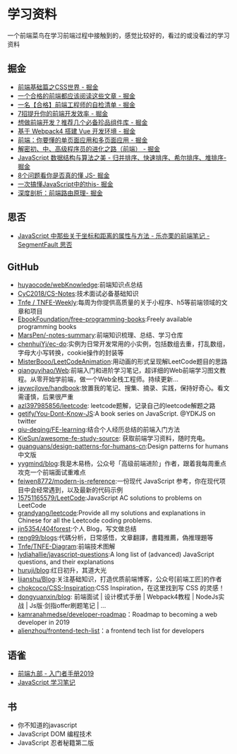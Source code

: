 # 学习资料
一个前端菜鸟在学习前端过程中接触到的，感觉比较好的，看过的或没看过的学习资料

## 掘金
- [前端基础篇之CSS世界 - 掘金](https://juejin.im/post/5ce607a7e51d454f6f16eb3d)
- [一个合格的前端都应该阅读这些文章 - 掘金](https://juejin.im/post/5d387f696fb9a07eeb13ea60)
- [一名【合格】前端工程师的自检清单 - 掘金](https://juejin.im/post/5cc1da82f265da036023b628)
- [7招提升你的前端开发效率 - 掘金](https://juejin.im/post/5857ef1f128fe1006dc4190c)
- [想做前端开发？推荐几个必备珍品组件库 - 掘金](https://juejin.im/post/5d0c3d4ff265da1bab29b5af)
- [基于 Webpack4 搭建 Vue 开发环境 - 掘金](https://juejin.im/post/5bc30d5fe51d450ea1328877)
- [前端：你要懂的单页面应用和多页面应用 - 掘金](https://juejin.im/post/5a0ea4ec6fb9a0450407725c)
- [解密初、中、高级程序员的进化之路（前端） - 掘金](https://juejin.im/post/5d3a6d9e51882570d50f5566)
- [JavaScript 数据结构与算法之美 - 归并排序、快速排序、希尔排序、堆排序- 掘金](https://juejin.im/post/5d371aa6e51d455d850d3bbe)
- [8个问题看你是否真的懂 JS- 掘金](https://juejin.im/post/5d2d146bf265da1b9163c5c9)
- [一次搞懂JavaScript中的this- 掘金](https://juejin.im/post/5d4439806fb9a06b226296b1)
- [深度剖析：前端路由原理- 掘金](https://juejin.im/post/5d469f1e5188254e1c49ae78)

## 思否
- [JavaScript 中那些关于坐标和距离的属性与方法 - 乐亦栗的前端笔记 - SegmentFault 思否](https://segmentfault.com/a/1190000019300575)

## GitHub
- [huyaocode/webKnowledge](https://github.com/huyaocode/webKnowledge):前端知识点总结
- [CyC2018/CS-Notes](https://github.com/CyC2018/CS-Notes):技术面试必备基础知识
- [Tnfe / TNFE-Weekly](https://github.com/Tnfe/TNFE-Weekly):每周为你提供高质量的关于小程序、h5等前端领域的文章和项目
- [EbookFoundation/free-programming-books](https://github.com/EbookFoundation/free-programming-books):Freely available programming books
- [MarsPen/-notes-summary](https://github.com/MarsPen/-notes-summary):前端知识梳理、总结、学习仓库
- [chenhuiYj/ec-do](https://github.com/chenhuiYj/ec-do):实例为日常开发常用的小实例，包括数组去重，打乱数组，字母大小写转换，cookie操作的封装等
- [MisterBooo/LeetCodeAnimation](https://github.com/MisterBooo/LeetCodeAnimation):用动画的形式呈现解LeetCode题目的思路
- [qianguyihao/Web](https://github.com/qianguyihao/Web):前端入门和进阶学习笔记，超详细的Web前端学习图文教程。从零开始学前端，做一个Web全栈工程师。持续更新...
- [jaywcjlove/handbook](https://github.com/jaywcjlove/handbook):放置我的笔记、搜集、摘录、实践，保持好奇心。看文需谨慎，后果很严重
- [azl397985856/leetcode](https://github.com/azl397985856/leetcode): leetcode题解，记录自己的leetcode解题之路
- [getify/You-Dont-Know-JS](https://github.com/getify/You-Dont-Know-JS):A book series on JavaScript. @YDKJS on twitter
- [qiu-deqing/FE-learning](https://github.com/qiu-deqing/FE-learning):结合个人经历总结的前端入门方法
- [KieSun/awesome-fe-study-source](https://github.com/KieSun/awesome-fe-study-source): 获取前端学习资料，随时充电。
- [guanguans/design-patterns-for-humans-cn](https://github.com/guanguans/design-patterns-for-humans-cn):Design patterns for humans 中文版
- [yygmind/blog](https://github.com/yygmind/blog):我是木易杨，公众号「高级前端进阶」作者，跟着我每周重点攻克一个前端面试重难点
- [feiwen8772/modern-js-reference](https://github.com/feiwen8772/modern-js-reference):一份现代 JavaScript 参考，你在现代项目中会经常遇到，以及最新的代码示例
- [15751165579/LeetCode](https://github.com/15751165579/LeetCode):JavaScript AC solutions to problems on LeetCode
- [grandyang/leetcode](https://github.com/grandyang/leetcode):Provide all my solutions and explanations in Chinese for all the Leetcode coding problems.
- [jin5354/404forest](https://github.com/jin5354/404forest):个人 Blog，写文做总结
- [reng99/blogs](https://github.com/reng99/blogs):代碼分析，日常感悟，文章翻譯，書籍推薦，偽推理題等
- [Tnfe/TNFE-Diagram](https://github.com/Tnfe/TNFE-Diagram):前端技术图解
- [lydiahallie/javascript-questions](https://github.com/lydiahallie/javascript-questions):A long list of (advanced) JavaScript questions, and their explanations 
- [huruji/blog](https://github.com/huruji/blog):红日初升，其道大光
- [ljianshu/Blog](https://github.com/Tnfe/TNFE-Diagram):关注基础知识，打造优质前端博客，公众号[前端工匠]的作者
- [chokcoco/CSS-Inspiration](https://github.com/chokcoco/CSS-Inspiration):CSS Inspiration，在这里找到写 CSS 的灵感！
- [dongyuanxin/blog](https://github.com/dongyuanxin/blog): 前端面试 | 设计模式手册 | Webpack4教程 | NodeJs实战 | Js版·剑指offer刷题笔记 | ...
- [kamranahmedse/developer-roadmap](https://github.com/kamranahmedse/developer-roadmap)：Roadmap to becoming a web developer in 2019 
- [alienzhou/frontend-tech-list](https://github.com/alienzhou/frontend-tech-list)：a frontend tech list for developers

## 语雀
- [前端九部 - 入门者手册2019](https://www.yuque.com/fe9/basic)
- [JavaScript 学习笔记](https://www.yuque.com/destinytaoer/javascript)

## 书
- 你不知道的javascript
- JavaScript DOM 编程技术
- JavaScript 忍者秘籍第二版


